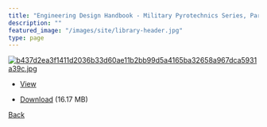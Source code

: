 ```yaml
---
title: "Engineering Design Handbook - Military Pyrotechnics Series, Part Three - Properties of Materials Used in Pyrotechnic Compositions"
description: ""
featured_image: "/images/site/library-header.jpg"
type: page
---
```


<a href="https://drive.google.com/uc?export=view&id=1iL0jPjMZGcKhTO2yuqy4T4S8uCmwTUfK" target="_blank">![b437d2ea3f1411d2036b33d60ae11b2bb99d5a4165ba32658a967dca5931a39c.jpg](https://drive.google.com/uc?export=view&id=17_jvE3WzsTb_seYrvWS2lAie3MWtt7hr)</a>
* <a href="https://drive.google.com/uc?export=view&id=1iL0jPjMZGcKhTO2yuqy4T4S8uCmwTUfK" target="_blank">View</a>

* [Download](https://drive.google.com/uc?export=download&id=1iL0jPjMZGcKhTO2yuqy4T4S8uCmwTUfK) (16.17 MB)

[Back](/library/)
